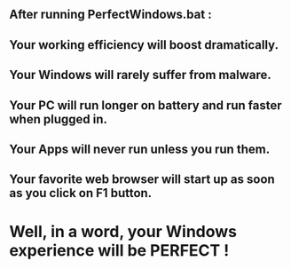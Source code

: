 ## After running PerfectWindows.bat :

## Your working efficiency will boost dramatically.
## Your Windows will rarely suffer from malware.
## Your PC will run longer on battery and run faster when plugged in.
## Your Apps will never run unless you run them.
## Your favorite web browser will start up as soon as you click on F1 button.
# Well, in a word, your Windows experience will be PERFECT !
